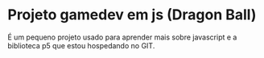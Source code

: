 # Projeto gamedev em js (Dragon Ball)
 É um pequeno projeto usado para aprender mais sobre javascript e a biblioteca p5 que estou hospedando no GIT.
